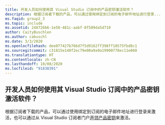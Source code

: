 ```yaml
---
title: 开发人员如何使用其 Visual Studio 订阅中的产品密钥激活软件？
description: 根据订阅者下载的产品，可以通过使用绑定到订阅的电子邮件地址进行登录...
ms.faqid: group2_3
ms.topic: include
ms.assetid: 248726b6-1e50-481c-aabf-0f509da5d710
author: CaityBuschlen
ms.author: cabuschl
ms.date: 3/3/2020
ms.openlocfilehash: dee077427b766d7f5d9162ff398ff10575fbd8c1
ms.sourcegitcommit: c31815e140f2ec79e00a9a9a19900778ec11e860
ms.translationtype: HT
ms.contentlocale: zh-CN
ms.lasthandoff: 10/08/2020
ms.locfileid: "91838391"
---
```

## <a name="how-do-my-developers-activate-software-using-product-keys-from-their-visual-studio-subscription"></a>开发人员如何使用其 Visual Studio 订阅中的产品密钥激活软件？

根据订阅者下载的产品，可以通过使用绑定到订阅的电子邮件地址进行登录来激活，也可以通过从 Visual Studio 订阅者门户[声领产品密钥](../../../../product-keys.md)来激活。